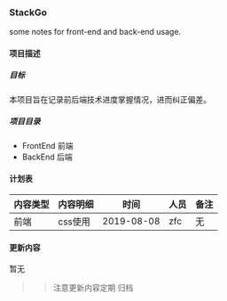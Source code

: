 ### StackGo
some notes for front-end and back-end usage.

#### 项目描述
##### 目标
本项目旨在记录前后端技术进度掌握情况，进而纠正偏差。
##### 项目目录

* FrontEnd 前端
* BackEnd 后端

#### 计划表

内容类型|内容明细|时间|人员|备注
---|---|---|---|---
前端  | css使用|2019-08-08| zfc| 无
#### 更新内容
暂无

>> 注意更新内容定期 归档


